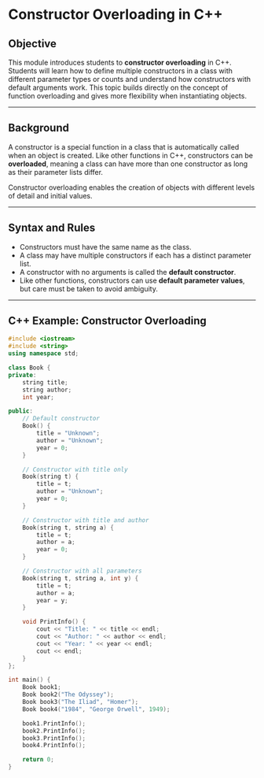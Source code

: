 # Constructor Overloading in C++

## Objective
This module introduces students to **constructor overloading** in C++. Students will learn how to define multiple constructors in a class with different parameter types or counts and understand how constructors with default arguments work. This topic builds directly on the concept of function overloading and gives more flexibility when instantiating objects.

---

## Background

A constructor is a special function in a class that is automatically called when an object is created. Like other functions in C++, constructors can be **overloaded**, meaning a class can have more than one constructor as long as their parameter lists differ.

Constructor overloading enables the creation of objects with different levels of detail and initial values.

---

## Syntax and Rules

- Constructors must have the same name as the class.
- A class may have multiple constructors if each has a distinct parameter list.
- A constructor with no arguments is called the **default constructor**.
- Like other functions, constructors can use **default parameter values**, but care must be taken to avoid ambiguity.

---

## C++ Example: Constructor Overloading

```cpp
#include <iostream>
#include <string>
using namespace std;

class Book {
private:
    string title;
    string author;
    int year;

public:
    // Default constructor
    Book() {
        title = "Unknown";
        author = "Unknown";
        year = 0;
    }

    // Constructor with title only
    Book(string t) {
        title = t;
        author = "Unknown";
        year = 0;
    }

    // Constructor with title and author
    Book(string t, string a) {
        title = t;
        author = a;
        year = 0;
    }

    // Constructor with all parameters
    Book(string t, string a, int y) {
        title = t;
        author = a;
        year = y;
    }

    void PrintInfo() {
        cout << "Title: " << title << endl;
        cout << "Author: " << author << endl;
        cout << "Year: " << year << endl;
        cout << endl;
    }
};

int main() {
    Book book1;
    Book book2("The Odyssey");
    Book book3("The Iliad", "Homer");
    Book book4("1984", "George Orwell", 1949);

    book1.PrintInfo();
    book2.PrintInfo();
    book3.PrintInfo();
    book4.PrintInfo();

    return 0;
}
